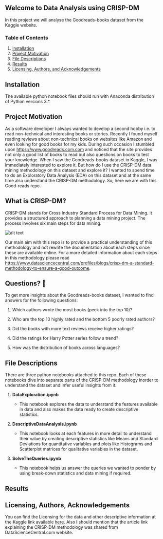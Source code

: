 ## Welcome to Data Analysis using CRISP-DM
In this project we will analyse the Goodreads-books dataset from the Kaggle website. 

### Table of Contents

1. [Installation](#installation)
2. [Project Motivation](#motivation)
3. [File Descriptions](#files)
4. [Results](#results)
5. [Licensing, Authors, and Acknowledgements](#licensing)

## Installation <a name="installation"></a>

The available python notebook files should run with Anaconda distribution of Python versions 3.*.

## Project Motivation<a name="motivation"></a>

As a software developer I always wanted to develop a second hobby i.e. to read non-technical and interesting books or stories. Recently I found myself reading reviews about non-technical books on websites like Amazon and even looking for good books for my kids. During such occasion I stumbled upon https://www.goodreads.com.com and noticed that the site provides not only a good list of books to read but also questions on books to test your knowledge. When I saw the Goodreads-books dataset in Kaggle, I was immediately interested to explore it. But how do I use the CRISP-DM data mining methodology on this dataset and explore it? I wanted to spend time to do an Exploratory Data Analysis (EDA) on this dataset and at the same time also understand the CRISP-DM methodology. So, here we are with this Good-reads repo.

## What is CRISP-DM?<a name="CRISP-DM"></a>

CRISP-DM stands for Cross Industry Standard Process for Data Mining. It provides a structured approach to planning a data mining project.
The process involves six main steps for data mining.

![alt text](https://www.sv-europe.com/wp-content/uploads/2016/04/Screenshot-2016-04-20-11.58.54.png "CRISP-DM Methodology")

Our main aim with this repo is to provide a practical understanding of this methodology and not rewrite the documentation about each steps since these are available online. For a more detailed information about each steps in this methodology please read https://www.datasciencecentral.com/profiles/blogs/crisp-dm-a-standard-methodology-to-ensure-a-good-outcome.

## Questions? :thinking: <a name="Questions"></a>

To get more insights about the Goodreads-books dataset, I wanted to find answers for the following questions: 

1. Which authors wrote the most books (peek into the top 10)?

2. Who are the top 10 highly rated and the bottom 5 poorly rated authors?

3. Did the books with more text reviews receive higher ratings?

4. Did the ratings for Harry Potter series follow a trend?

5. How was the distribution of books across languages?
			   
## File Descriptions <a name="files"></a>

There are three python notebooks attached to this repo. Each of these notebooks dive into separate parts of the CRISP-DM methodology inorder to understand the dataset and infer useful insights from it.

1. **DataExploration.ipynb**
     - This notebook explores the data to understand the features available in data and also makes the data ready to create descriptive statistics.
				
2. **DescriptiveDataAnalysis.ipynb**
     - This notebook looks at each features in more detail to understand their value by creating descriptive statistics like Means and Standard Deviations for quantitative variables and plots like Histograms and Scatterplot matrices for qualitative variables in the dataset.

3. **SolveTheQueries.ipynb**
     - This notebook helps us answer the queries we wanted to ponder by using break-down statistics and data mining if required.
			   
## Results<a name="results"></a>


## Licensing, Authors, Acknowledgements<a name="licensing"></a>

You can find the Licensing for the data and other descriptive information at the Kaggle link available [here](https://www.kaggle.com/jealousleopard/goodreadsbooks). Also I should mention that the article link explaining the CRISP-DM methodology was shared from DataScienceCentral.com website.

